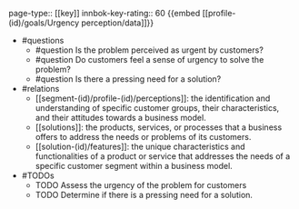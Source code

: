 page-type:: [[key]]
innbok-key-rating:: 60
{{embed [[profile-(id)/goals/Urgency perception/data]]}}
- #questions
  - #question Is the problem perceived as urgent by customers?
  - #question Do customers feel a sense of urgency to solve the problem?
  - #question Is there a pressing need for a solution?
- #relations
  - [[segment-(id)/profile-(id)/perceptions]]: the identification and understanding of specific customer groups, their characteristics, and their attitudes towards a business model.
  - [[solutions]]: the products, services, or processes that a business offers to address the needs or problems of its customers.
  - [[solution-(id)/features]]: the unique characteristics and functionalities of a product or service that addresses the needs of a specific customer segment within a business model.
- #TODOs
  - TODO Assess the urgency of the problem for customers
  - TODO  Determine if there is a pressing need for a solution.



